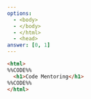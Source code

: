 ```yaml
---
options:
  - <body>
  - </body>
  - </html>
  - <head>
answer: [0, 1]
---
```


```html
<html>
%%CODE%%
  <h1>Code Mentoring</h1>
%%CODE%%
</html>
```
